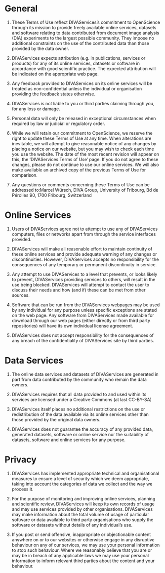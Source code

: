 # General
1. These Terms of Use reflect DIVAServices’s commitment to OpenScience through its mission to provide freely available online services, datasets and software relating to data contributed from document image analysis (DIA) experiments to the largest possible community. They impose no additional constraints on the use of the contributed data than those provided by the data owner.

2. DIVAServices expects attribution (e.g. in publications, services or products) for any of its online services, datasets or software in accordance with good scientific practice. The expected attribution will be indicated on the appropriate web page. 

3. Any feedback provided to DIVAServices on its online services will be treated as non-confidential unless the individual or organisation providing the feedback states otherwise. 

4. DIVAServices is not liable to you or third parties claiming through you, for any loss or damage. 

5. Personal data will only be released in exceptional circumstances when required by law or judicial or regulatory order. 

6. While we will retain our commitment to OpenScience, we reserve the right to update these Terms of Use at any time. When alterations are inevitable, we will attempt to give reasonable notice of any changes by placing a notice on our website, but you may wish to check each time you use the website. The date of the most recent revision will appear on this, the ‘DIVAServices Terms of Use’ page. If you do not agree to these changes, please do not continue to use our online services. We will also make available an archived copy of the previous Terms of Use for comparison. 

8. Any questions or comments concerning these Terms of Use can be addressed to:Marcel Würsch, DIVA Group, University of Fribourg, Bd de Pérolles 90, 1700 Fribourg, Switzerland

# Online Services
1. Users of DIVAServices agree not to attempt to use any of DIVAServices computers, files or networks apart from through the service interfaces provided. 

2. DIVAServices will make all reasonable effort to maintain continuity of these online services and provide adequate warning of any changes or discontinuities. However, DIVAServices accepts no responsibility for the consequences of any temporary or permanent discontinuity in service. 

3. Any attempt to use DIVAServices to a level that prevents, or looks likely to prevent, DIVAServices providing services to others, will result in the use being blocked. DIVAServices will attempt to contact the user to discuss their needs and how (and if) these can be met from other sources. 

4. Software that can be run from the DIVAServices webpages may be used by any individual for any purpose unless specific exceptions are stated on the web page. Any software from DIVAServices made available for download through our web pages (either directly or from third party repositories) will have its own individual license agreement.

5. DIVAServices does not accept responsibility for the consequences of any breach of the confidentiality of DIVAServices site by third parties.

# Data Services
1. The online data services and datasets of DIVAServices are generated in part from data contributed by the community who remain the data owners. 

2. DIVAServices requires that all data provided to and used within its services are licensed under a Creative Commons (at last CC-BY-SA)

3. DIVAServices itself places no additional restrictions on the use or redistribution of the data available via its online services other than those provided by the original data owners. 

4. DIVAServices does not guarantee the accuracy of any provided data, generated datasets, software or online service nor the suitability of datasets, software and online services for any purpose. 

# Privacy
1. DIVAServices has implemented appropriate technical and organisational measures to ensure a level of security which we deem appropriate, taking into account the categories of data we collect and the way we process it. 

2. For the purpose of monitoring and improving online services, planning and scientific review, DIVAServices will keep its own records of usage and may use services provided by other organisations. DIVAServices may make information about the total volume of usage of particular software or data available to third party organisations who supply the software or datasets without details of any individual’s use. 

3. If you post or send offensive, inappropriate or objectionable content anywhere on or to our websites or otherwise engage in any disruptive behaviour on any of our services, we may use your personal information to stop such behaviour. Where we reasonably believe that you are or may be in breach of any applicable laws we may use your personal information to inform relevant third parties about the content and your behaviour. 
